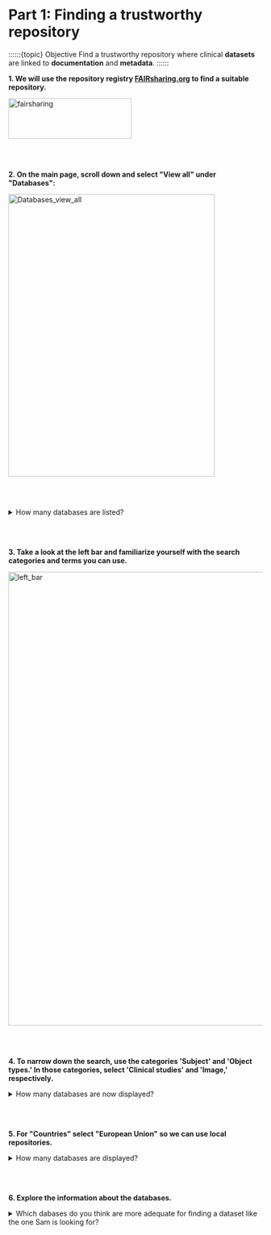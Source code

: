 # Part 1: Finding a trustworthy repository 

::::::{topic} Objective
Find a trustworthy repository where clinical **datasets** are linked to **documentation** and **metadata**. 
::::::

**1. We will use the repository registry [FAIRsharing.org](https://www.fairsharing.org) to find a suitable repository.**

<img width="244" height="80" alt="fairsharing" src="https://github.com/user-attachments/assets/2e0c0d0e-db7d-4099-9685-e19347eeacfc" />

<br/><br/>

**2. On the main page, scroll down and select "View all" under "Databases":**

<img width="409" height="560" alt="Databases_view_all" src="https://github.com/user-attachments/assets/e4f3e5c0-10f4-4122-921c-41fdbd4c757e" />

<br/><br/>

<details>
<summary>How many databases are listed?</summary>

```
~2523
```
</details>

<br/><br/>

**3. Take a look at the left bar and familiarize yourself with the search categories and terms you can use.** 

<img width="1101" height="900" alt="left_bar" src="https://github.com/user-attachments/assets/b624cffa-10cf-4a61-aa7c-4942eb51e187" />

<br/><br/>

**4. To narrow down the search, use the categories 'Subject' and 'Object types.' In those categories, select 'Clinical studies' and 'Image,' respectively.**

<details>
<summary>How many databases are now displayed?</summary>

```
~30
```
</details>

<br/><br/>

**5. For "Countries" select "European Union" so we can use local repositories.**

<details>
<summary>How many databases are displayed?</summary>

```
~4
```
</details>

<br/><br/>

**6. Explore the information about the databases.**

<details>
<summary>Which dabases do you think are more adequate for finding a dataset like the one Sam is looking for?</summary>

```
BioImage Archive, AIDA Data Hub and DANS are the most adequate. VMH is a field-specific repository focused on human gut metabolism.  
```
</details>

````{hint} Remember that Sam wants to find a collection of well documented X-ray datasets for reuse.

````

<br/><br/>
